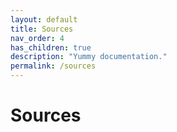 ```yaml
---
layout: default
title: Sources
nav_order: 4
has_children: true
description: "Yummy documentation."
permalink: /sources
---
```


# Sources


